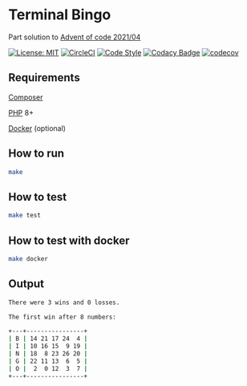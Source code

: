 # Terminal Bingo

Part solution to [Advent of code 2021/04](https://adventofcode.com/2021/day/4)

[![License: MIT](https://img.shields.io/badge/License-MIT-yellow.svg)](https://opensource.org/licenses/MIT)
[![CircleCI](https://circleci.com/gh/ElliottLandsborough/tbingo.svg?style=svg)](https://circleci.com/gh/ElliottLandsborough/tbingo)
[![Code Style](https://github.styleci.io/repos/578703772/shield?style=flat&branch=main)](https://github.styleci.io/repos/578703772)
[![Codacy Badge](https://app.codacy.com/project/badge/Grade/1b90d4c402fa4eacbb1d3b90a56a0f0c)](https://www.codacy.com/gh/ElliottLandsborough/tbingo/dashboard?utm_source=github.com&amp;utm_medium=referral&amp;utm_content=ElliottLandsborough/tbingo&amp;utm_campaign=Badge_Grade)
[![codecov](https://codecov.io/gh/ElliottLandsborough/tbingo/branch/main/graph/badge.svg?token=MTITW2TF2F)](https://codecov.io/gh/ElliottLandsborough/tbingo)

## Requirements

[Composer](https://getcomposer.org/)

[PHP](https://www.php.net/) 8+

[Docker](https://www.docker.com/) (optional)

## How to run

```bash
make
```

## How to test

```bash
make test
```

## How to test with docker

```bash
make docker
```

## Output

```bash
There were 3 wins and 0 losses.

The first win after 8 numbers:

+---+----------------+
| B | 14 21 17 24  4 |
| I | 10 16 15  9 19 |
| N | 18  8 23 26 20 |
| G | 22 11 13  6  5 |
| O |  2  0 12  3  7 |
+---+----------------+
```
